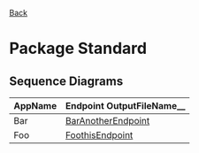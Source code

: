 
[Back](../README.md)
# Package Standard

## Sequence Diagrams
| AppName | Endpoint OutputFileName__ |
| - | - | 
| Bar | [BarAnotherEndpoint](BarAnotherEndpoint.md) |
| Foo | [FoothisEndpoint](FoothisEndpoint.md) |
